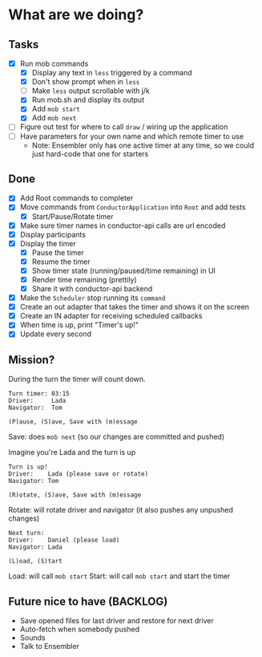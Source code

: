 # What are we doing?

## Tasks

- [X] Run mob commands
  - [X] Display any text in `less` triggered by a command
  - [X] Don't show prompt when in `less`
  - [ ] Make `less` output scrollable with j/k
  - [X] Run mob.sh and display its output
  - [X] Add `mob start`
  - [X] Add `mob next`
- [ ] Figure out test for where to call `draw` / wiring up the application
- [ ] Have parameters for your own name and which remote timer to use
  - Note: Ensembler only has one active timer at any time, so we could just
    hard-code that one for starters

## Done

- [X] Add Root commands to completer
- [X] Move commands from `ConductorApplication` into `Root` and add tests
  - [X] Start/Pause/Rotate timer
- [X] Make sure timer names in conductor-api calls are url encoded
- [X] Display participants
- [X] Display the timer
  - [X] Pause the timer
  - [X] Resume the timer
  - [X] Show timer state (running/paused/time remaining) in UI
  - [X] Render time remaining (prettily)
  - [X] Share it with conductor-api backend
- [X] Make the `Scheduler` stop running its `command`
- [X] Create an out adapter that takes the timer and shows it on the screen
- [X] Create an IN adapter for receiving scheduled callbacks
- [X] When time is up, print "Timer's up!"
- [X] Update every second

## Mission?

During the turn the timer will count down.
```text
Turn timer: 03:15
Driver:     Lada
Navigator:  Tom

(P)ause, (S)ave, Save with (m)essage
```

Save: does `mob next` (so our changes are committed and pushed)

Imagine you're Lada and the turn is up

```text
Turn is up!
Driver:    Lada (please save or rotate)
Navigator: Tom

(R)otate, (S)ave, Save with (m)essage
```

Rotate: will rotate driver and navigator (it also pushes any unpushed changes)

```text
Next turn:
Driver:    Daniel (please load)
Navigator: Lada

(L)oad, (S)tart
```

Load: will call `mob start`
Start: will call `mob start` and start the timer

## Future nice to have (BACKLOG)

- Save opened files for last driver and restore for next driver
- Auto-fetch when somebody pushed
- Sounds
- Talk to Ensembler
